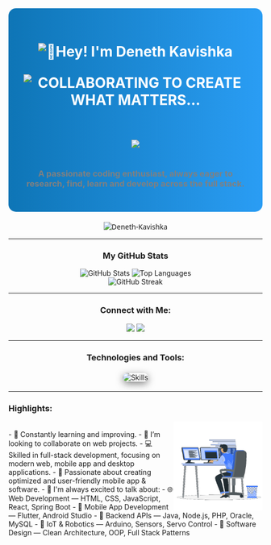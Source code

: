 <!-- Typing animation for name -->
<div align="center" style="background: linear-gradient(to right, #0e75b6, #2a9df4); padding: 30px; border-radius: 15px;">
  <h1 align="center" style="color: white;">
    <span align="center">
      <img src="https://readme-typing-svg.herokuapp.com?font=Fira+Code&size=30&duration=3000&pause=500&color=FFFFFF&center=true&vCenter=true&width=735&lines=👋Hey!+I'm+Deneth+Kavishka" alt="👋Hey! I'm Deneth Kavishka">
      <p align="center">
        <img src="https://readme-typing-svg.herokuapp.com?font=Orbitron&size=14&duration=3000&pause=500&color=00FFFF&center=true&vCenter=true&width=800&lines=COLLABORATING+TO+CREATE+WHAT+MATTERS..." alt="COLLABORATING TO CREATE WHAT MATTERS..." />
      </p>
       <h3 align="center"><picture><img src = "https://github.com/7oSkaaa/7oSkaaa/blob/main/Images/about_me.gif?raw=true" width = 80px></picture></h3>
    </span>
  </h1>
  <!-- Hacker Animation with Hoodie from LottieFiles 
  <div style="margin: 20px 0;">
    <iframe src="https://lottie.host/embed/8cc98a92-7b95-4ebc-8899-62197400555d/1VJjE0kKYt.json" 
            style="width: 300px; height: 300px; border: none; background: transparent;" 
            allowfullscreen>
    </iframe>
  </div>-->

  <h3 style="color: Grey;">A passionate coding enthusiast, always eager to research, find, learn and develop across the full stack.</h3>
</div>

<p align="center" style="margin-top: 20px; font-family: 'Segoe UI', Tahoma, Geneva, Verdana, sans-serif;">
  <a href="https://github.com/deneth-kavishka" style="text-decoration: none;">
  <img src="https://komarev.com/ghpvc/?username=deneth-kavishka&label=Profile%20Views&color=0e75b6&style=flat" alt="Deneth-Kavishka" />
  </a>
</p>

  <!--strong><a href="https://github.com/deneth-kavishka">Deneth-Kavishka</a></strong-->


---

<div align="center">

### My GitHub Stats

![GitHub Stats](https://github-readme-stats.vercel.app/api?username=deneth-kavishka&show_icons=true&theme=blueberry&hide_title=true&rank_icon=github)
![Top Languages](https://github-readme-stats.vercel.app/api/top-langs/?username=deneth-kavishka&layout=compact&theme=blueberry) <br>
![GitHub Streak](http://github-readme-streak-stats.herokuapp.com?user=deneth-kavishka&theme=blueberry)

<!--
### 📊 GitHub Stats: -->

<!--<p align="center">
  <img src="https://github-readme-stats.vercel.app/api?username=deneth-kavishka&show_icons=true&locale=en&theme=radical" alt="GitHub stats" style="border-radius: 15px; box-shadow: 0px 4px 15px rgba(0, 0, 0, 0.5);" />
  <img src="https://github-readme-stats.vercel.app/api/top-langs/?username=deneth-kavishka&layout=compact&theme=radical" alt="Most Used Languages" style="border-radius: 15px; box-shadow: 0px 4px 15px rgba(0, 0, 0, 0.5);" />
  <img src="https://github-readme-streak-stats.herokuapp.com/?user=deneth-kavishka&theme=radical" alt="GitHub streak stats" style="border-radius: 15px; box-shadow: 0px 4px 15px rgba(0, 0, 0, 0.5);" />
</p> -->


---

### Connect with Me:
<p align="center">

<a href="https://www.linkedin.com/in/deneth-kavishka-338288284/" target="_blank"><img height="30" src="https://raw.githubusercontent.com/trinwin/trinwin/master/icons/linkedin.png?raw=true"></a> 
<a href="https://x.com/Deneth_kavish" target="_blank"><img height="30" src="https://raw.githubusercontent.com/trinwin/trinwin/master/icons/twitter.png?raw=true"></a>

<!--<a  target="_blank">
  <img src="https://skillicons.dev/icons?i=linkedin" alt="LinkedIn" width="28" height="28" style="border-radius: 15px; padding: 5px; background: linear-gradient(145deg, #1c1c1c, #242424); box-shadow: 5px 5px 10px #1a1a1a, -5px -5px 10px #2e2e2e;" />
</a> 
<a href="https://x.com/Deneth_Kavish" target="_blank">
  <img src="https://skillicons.dev/icons?i=twitter" alt="Twitter" width="28" height="28" style="border-radius: 15px; padding: 5px; background: linear-gradient(145deg, #1c1c1c, #242424); box-shadow: 5px 5px 10px #1a1a1a, -5px -5px 10px #2e2e2e;" />
</a>-->

 <!--</p>
 <a href="https://youtube.com/@techverse" target="_blank">
    <img src="https://skillicons.dev/icons?i=youtube" alt="YouTube" style="border-radius: 10px; padding: 5px; background: linear-gradient(145deg, #1c1c1c, #242424); box-shadow: 5px 5px 10px #1a1a1a, -5px -5px 10px #2e2e2e;" /> 
  </a>
</p>-->


---

### Technologies and Tools:
<p align="center">
  <img src="https://skillicons.dev/icons?i=vscode,visualstudio,idea,eclipse,github,git,postman,c,cs,dotnet,html,css,javascript,bootstrap,tailwind,nodejs,react,typescript,express,java,spring,python,laravel,linux,kotlin,flutter,arduino,mysql,sqlite,mongodb,postgres" alt="Skills" style="margin: 5px; border-radius: 15px; box-shadow: 0 4px 15px rgba(0, 0, 0, 0.5);" />
  
 <!-- <img src="https://cdn.jsdelivr.net/gh/devicons/devicon/icons/spring/spring-original.svg" alt="Spring Boot" width="30" height="30" style="margin: 5px; border-radius: 15px; box-shadow: 0 4px 15px rgba(0, 0, 0, 0.5);" /> 
  <img src="https://cdn.jsdelivr.net/gh/devicons/devicon/icons/oracle/oracle-original.svg" alt="Oracle DB" width="30" height="30" style="margin: 5px; border-radius: 15px; box-shadow: 0 4px 15px rgba(0, 0, 0, 0.5);" />
-->
</p>
</div>


---

### Highlights:
<img width="35%"  align="right" alt="Github" src="https://github.com/sachithasamadhib/sachithasamadhib/blob/main/Images/Right_Side.gif" />
<br>
- 🌱 Constantly learning and improving.
- 👯 I’m looking to collaborate on web projects.
- 💻 Skilled in full-stack development, focusing on modern web, mobile app and desktop applications.
- 🚀 Passionate about creating optimized and user-friendly mobile app & software.
- 🧠 I'm always excited to talk about:
  - 🌐 Web Development — HTML, CSS, JavaScript, React, Spring Boot  
  - 📱 Mobile App Development — Flutter, Android Studio  
  - 🔧 Backend APIs — Java, Node.js, PHP, Oracle, MySQL  
  - 🤖 IoT & Robotics — Arduino, Sensors, Servo Control  
  - 🧩 Software Design — Clean Architecture, OOP, Full Stack Patterns  


<!--
**Deneth-Kavishka/Deneth-Kavishka** is a ✨ _special_ ✨ repository because its `README.md` (this file) appears on your GitHub profile.

Here are some ideas to get you started:

- 🔭 I’m currently working on ...
- 🌱 I’m currently learning ...
- 👯 I’m looking to collaborate on ...
- 🤔 I’m looking for help with ...
- 💬 Ask me about ...
- 📫 How to reach me: ...
- 😄 Pronouns: ...
- ⚡ Fun fact: ...

🌐 Connect with Me: 🛠️ Languages and Tools: 🔥 Highlights:
-->
